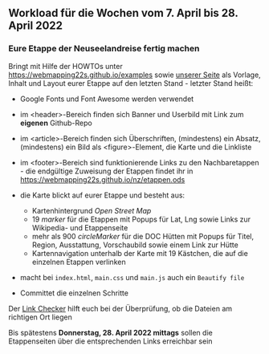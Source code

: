 ## Workload für die Wochen vom 7. April bis 28. April 2022

### Eure Etappe der Neuseelandreise fertig machen

Bringt mit Hilfe der HOWTOs unter <https://webmapping22s.github.io/examples> sowie [unserer Seite](https://webmapping22s.github.io/nz/) als Vorlage, Inhalt und Layout eurer Etappe auf den letzten Stand - letzter Stand heißt:

* Google Fonts und Font Awesome werden verwendet
* im &lt;header>-Bereich finden sich Banner und Userbild mit Link zum **eigenen** Github-Repo
* im &lt;article>-Bereich finden sich Überschriften, (mindestens) ein Absatz, (mindestens) ein Bild als &lt;figure>-Element, die Karte und die Linkliste
* im &lt;footer>-Bereich sind funktionierende Links zu den Nachbaretappen - die endgültige Zuweisung der Etappen findet ihr in <https://webmapping22s.github.io/nz/etappen.ods>
* die Karte blickt auf eurer Etappe und besteht aus:
    * Kartenhintergrund *Open Street Map*
    * 19 *marker* für die Etappen mit Popups für Lat, Lng sowie Links zur Wikipedia- und Etappenseite
    * mehr als 900 *circleMarker* für die DOC Hütten mit Popups für Titel, Region, Ausstattung, Vorschaubild sowie einem Link zur Hütte
    * Kartennavigation unterhalb der Karte mit 19 Kästchen, die auf die einzelnen Etappen verlinken

* macht bei `index.html`, `main.css` und `main.js` auch ein `Beautify file`
* Committet die einzelnen Schritte

Der [Link Checker](https://webmapping22s.github.io/linkchecker.html) hilft euch bei der Überprüfung, ob die Dateien am richtigen Ort liegen

Bis spätestens **Donnerstag, 28. April 2022 mittags** sollen die Etappenseiten über die entsprechenden Links erreichbar sein
